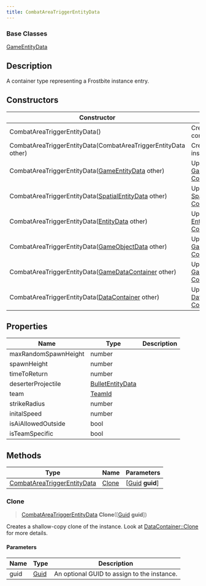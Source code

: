 ```yaml
---
title: CombatAreaTriggerEntityData
---
```

### Base Classes

[GameEntityData](GameEntityData)

## Description

A container type representing a Frostbite instance entry.

## Constructors

| Constructor                                                                            | Description                                                                                                                                   |
| -------------------------------------------------------------------------------------- | --------------------------------------------------------------------------------------------------------------------------------------------- |
| CombatAreaTriggerEntityData()                                                          | Create a new instance of this container type.                                                                                                 |
| CombatAreaTriggerEntityData(CombatAreaTriggerEntityData other)                         | Create a reference copy of an instance of the same type.                                                                                      |
| CombatAreaTriggerEntityData([GameEntityData](GameEntityData) other)                    | Upcast an instance of type [GameEntityData](GameEntityData) to [CombatAreaTriggerEntityData](CombatAreaTriggerEntityData).                    |
| CombatAreaTriggerEntityData([SpatialEntityData](SpatialEntityData) other)              | Upcast an instance of type [SpatialEntityData](SpatialEntityData) to [CombatAreaTriggerEntityData](CombatAreaTriggerEntityData).              |
| CombatAreaTriggerEntityData([EntityData](EntityData) other)                            | Upcast an instance of type [EntityData](EntityData) to [CombatAreaTriggerEntityData](CombatAreaTriggerEntityData).                            |
| CombatAreaTriggerEntityData([GameObjectData](GameObjectData) other)                    | Upcast an instance of type [GameObjectData](GameObjectData) to [CombatAreaTriggerEntityData](CombatAreaTriggerEntityData).                    |
| CombatAreaTriggerEntityData([GameDataContainer](GameDataContainer) other)              | Upcast an instance of type [GameDataContainer](GameDataContainer) to [CombatAreaTriggerEntityData](CombatAreaTriggerEntityData).              |
| CombatAreaTriggerEntityData([DataContainer](/vext/ref/shared/class/datacontainer) other) | Upcast an instance of type [DataContainer](/vext/ref/shared/class/datacontainer) to [CombatAreaTriggerEntityData](CombatAreaTriggerEntityData). |

## Properties

| Name                 | Type                                 | Description |
| -------------------- | ------------------------------------ | ----------- |
| maxRandomSpawnHeight | number                               |             |
| spawnHeight          | number                               |             |
| timeToReturn         | number                               |             |
| deserterProjectile   | [BulletEntityData](BulletEntityData) |             |
| team                 | [TeamId](TeamId)                     |             |
| strikeRadius         | number                               |             |
| initalSpeed          | number                               |             |
| isAiAllowedOutside   | bool                                 |             |
| isTeamSpecific       | bool                                 |             |

## Methods

| Type                                                       | Name            | Parameters                                     |
| ---------------------------------------------------------- | --------------- | ---------------------------------------------- |
| [CombatAreaTriggerEntityData](CombatAreaTriggerEntityData) | [Clone](#clone) | \[[Guid](/vext/ref/shared/class/guid) **guid**\] |

### Clone

> [CombatAreaTriggerEntityData](CombatAreaTriggerEntityData) **Clone**(\[[Guid](/vext/ref/shared/class/guid) **guid**\])

Creates a shallow-copy clone of the instance. Look at [DataContainer::Clone](/vext/ref/shared/class/datacontainer#clone) for more details.

#### Parameters

| Name | Type         | Description                                 |
| ---- | ------------ | ------------------------------------------- |
| guid | [Guid](Guid) | An optional GUID to assign to the instance. |
